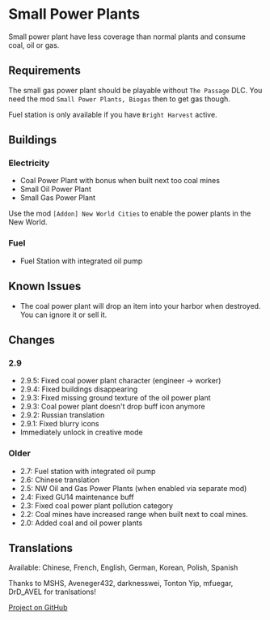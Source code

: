 # Small Power Plants

Small power plant have less coverage than normal plants and consume coal, oil or gas.

## Requirements

The small gas power plant should be playable without `The Passage` DLC. You need the mod `Small Power Plants, Biogas` then to get gas though.

Fuel station is only available if you have `Bright Harvest` active.

## Buildings

### Electricity

- Coal Power Plant with bonus when built next too coal mines
- Small Oil Power Plant
- Small Gas Power Plant

Use the mod `[Addon] New World Cities` to enable the power plants in the New World.

### Fuel

- Fuel Station with integrated oil pump

## Known Issues

- The coal power plant will drop an item into your harbor when destroyed.
  You can ignore it or sell it.

## Changes

### 2.9

- 2.9.5: Fixed coal power plant character (engineer -> worker)
- 2.9.4: Fixed buildings disappearing
- 2.9.3: Fixed missing ground texture of the oil power plant
- 2.9.3: Coal power plant doesn't drop buff icon anymore
- 2.9.2: Russian translation
- 2.9.1: Fixed blurry icons
- Immediately unlock in creative mode

### Older

- 2.7: Fuel station with integrated oil pump
- 2.6: Chinese translation
- 2.5: NW Oil and Gas Power Plants (when enabled via separate mod)
- 2.4: Fixed GU14 maintenance buff
- 2.3: Fixed coal power plant pollution category
- 2.2: Coal mines have increased range when built next to coal mines.
- 2.0: Added coal and oil power plants

## Translations

Available: Chinese, French, English, German, Korean, Polish, Spanish

Thanks to MSHS, Aveneger432, darknesswei, Tonton Yip, mfuegar, DrD_AVEL for tranlsations!

[Project on GitHub](https://github.com/jakobharder/anno-1800-jakobs-mods)
